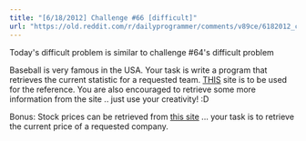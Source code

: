 ```yaml
---
title: "[6/18/2012] Challenge #66 [difficult]"
url: "https://old.reddit.com/r/dailyprogrammer/comments/v89ce/6182012_challenge_66_difficult/"
---
```


Today's difficult problem is similar to challenge #64's difficult problem


Baseball is very famous in the USA. Your task is write a program that retrieves the current statistic for a requested team. [THIS](http://www.baseball-reference.com/) site is to be used for the reference. You are also encouraged to retrieve some more information from the site .. just use your creativity! :D

Bonus: Stock prices can be retrieved from [this site](http://finance.yahoo.com/) ... your task is to retrieve the current price of a requested company.  

